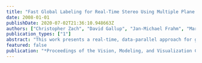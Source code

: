 ```yaml
---
title: "Fast Global Labeling for Real-Time Stereo Using Multiple Plane Sweeps"
date: 2008-01-01
publishDate: 2020-07-02T21:36:10.948663Z
authors: ["Christopher Zach", "David Gallup", "Jan-Michael Frahm", "Marc Niethammer"]
publication_types: ["1"]
abstract: "This work presents a real-time, data-parallel approach for global label assignment on regular grids. The labels are selected according to a Markov ran-dom field energy with a Potts prior term for binary interactions. We apply the proposed method to accelerate the clean-up step of a real-time dense stereo method based on plane sweeping with multi-ple sweeping directions, where the label set directly corresponds to the employed directions. In this set-ting the Potts smoothness model is suitable, since the set of labels does not possess an intrinsic metric or total order. The observed run-times are approximately 30 times faster than the ones obtained by graph cut approaches."
featured: false
publication: "*Proceedings of the Vision, Modeling, and Visualization Conference 2008, VMV 2008, Konstanz, Germany, October 8-10, 2008*"
---
```



